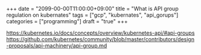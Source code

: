 +++
date = "2099-00-00T11:00:00+09:00"
title = "What is API group regulation on kubernates"
tags = ["gcp", "kubernates", "api_gorups"]
categories = ["programming"]
draft = "true"
+++

https://kubernetes.io/docs/concepts/overview/kubernetes-api/#api-groups
https://github.com/kubernetes/community/blob/master/contributors/design-proposals/api-machinery/api-group.md


